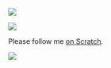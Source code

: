 <p align="left"><img src="https://img.shields.io/badge/-HTML5-E34F26?style=flat&logo=html5&logoColor=white&link=https://github.com/ELDRAZI-17e=true" /></p>

<p align="left"><img src="https://github-readme-stats.vercel.app/api?username=ELDRAZI-17&theme=tokyonight&show_icons=true&hide_border=true&count_private=true" /></p>

<p>Please follow me <a href="https://scratch.mit.edu/users/ELDRAZI-17/">on Scratch</a>.</p>

<p align="left"><img src="https://img.shields.io/badge/-HTML5-E34F26?style=flat&logo=html5&logoColor=white&link=https://github.com/ELDRAZI-17e=true" /></p>
